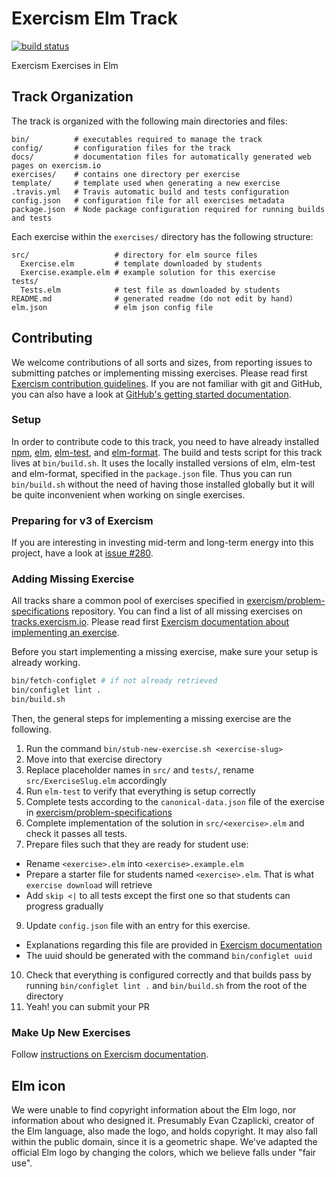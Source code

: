 # Exercism Elm Track
[![build status](https://travis-ci.org/exercism/elm.svg?branch=master)](https://travis-ci.org/exercism/elm)

Exercism Exercises in Elm

## Track Organization

The track is organized with the following main directories and files:
```
bin/          # executables required to manage the track
config/       # configuration files for the track
docs/         # documentation files for automatically generated web pages on exercism.io
exercises/    # contains one directory per exercise
template/     # template used when generating a new exercise
.travis.yml   # Travis automatic build and tests configuration
config.json   # configuration file for all exercises metadata
package.json  # Node package configuration required for running builds and tests
```
Each exercise within the `exercises/` directory has the following structure:
```
src/                   # directory for elm source files
  Exercise.elm         # template downloaded by students
  Exercise.example.elm # example solution for this exercise
tests/
  Tests.elm            # test file as downloaded by students
README.md              # generated readme (do not edit by hand)
elm.json               # elm json config file
```

## Contributing

We welcome contributions of all sorts and sizes,
from reporting issues to submitting patches or implementing missing exercises.
Please read first [Exercism contribution guidelines][contributing].
If you are not familiar with git and GitHub,
you can also have a look at [GitHub's getting started documentation][github-start].

[contributing]: https://github.com/exercism/problem-specifications/blob/master/CONTRIBUTING.md
[github-start]: https://help.github.com/en/github/getting-started-with-github

### Setup

In order to contribute code to this track, you need to have already installed
[npm][npm-install], [elm][elm-install], [elm-test][elm-test], and [elm-format][elm-format].
The build and tests script for this track lives at `bin/build.sh`.
It uses the locally installed versions of elm, elm-test and elm-format,
specified in the `package.json` file.
Thus you can run `bin/build.sh` without the need of having those installed globally
but it will be quite inconvenient when working on single exercises.

[npm-install]: https://docs.npmjs.com/downloading-and-installing-node-js-and-npm
[elm-install]: https://guide.elm-lang.org/install/elm.html
[elm-test]: https://www.npmjs.com/package/elm-test
[elm-format]: https://github.com/avh4/elm-format

### Preparing for v3 of Exercism

If you are interesting in investing mid-term and long-term energy into this project,
have a look at [issue #280][v3-issue].

[v3-issue]: https://github.com/exercism/elm/issues/280

### Adding Missing Exercise

All tracks share a common pool of exercises specified in
[exercism/problem-specifications][problem-spec] repository.
You can find a list of all missing exercises on [tracks.exercism.io][missing-exercises].
Please read first [Exercism documentation about implementing an exercise][impl-exercise].

[problem-spec]: https://github.com/exercism/problem-specifications
[missing-exercises]: https://tracks.exercism.io/elm/master/unimplemented
[impl-exercise]: https://github.com/exercism/docs/blob/master/you-can-help/implement-an-exercise-from-specification.md

Before you start implementing a missing exercise, make sure your setup is already working.
```sh
bin/fetch-configlet # if not already retrieved
bin/configlet lint .
bin/build.sh
```

Then, the general steps for implementing a missing exercise are the following.

1. Run the command `bin/stub-new-exercise.sh <exercise-slug>`
2. Move into that exercise directory
3. Replace placeholder names in `src/` and `tests/`, rename `src/ExerciseSlug.elm` accordingly
4. Run `elm-test` to verify that everything is setup correctly
6. Complete tests according to the `canonical-data.json` file of the exercise in [exercism/problem-specifications][problem-spec]
7. Complete implementation of the solution in `src/<exercise>.elm` and check it passes all tests.
8. Prepare files such that they are ready for student use:
  * Rename `<exercise>.elm` into `<exercise>.example.elm`
  * Prepare a starter file for students named `<exercise>.elm`. That is what `exercise download` will retrieve
  * Add `skip <|` to all tests except the first one so that students can progress gradually
9. Update `config.json` file with an entry for this exercise.
  * Explanations regarding this file are provided in [Exercism documentation][exercise-config]
  * The uuid should be generated with the command `bin/configlet uuid`
10. Check that everything is configured correctly and that builds pass
    by running `bin/configlet lint .` and `bin/build.sh` from the root of the directory
11. Yeah! you can submit your PR

[exercise-config]: https://github.com/exercism/docs/blob/master/language-tracks/configuration/exercises.md

### Make Up New Exercises

Follow [instructions on Exercism documentation][new-exercise].

[new-exercise]: https://github.com/exercism/docs/blob/master/you-can-help/make-up-new-exercises.md

## Elm icon

We were unable to find copyright information about the Elm logo,
nor information about who designed it.
Presumably Evan Czaplicki, creator of the Elm language,
also made the logo, and holds copyright.
It may also fall within the public domain, since it is a geometric shape.
We've adapted the official Elm logo by changing the colors, which we believe falls under "fair use".
